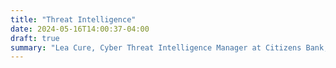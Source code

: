 ```yaml
---
title: "Threat Intelligence"
date: 2024-05-16T14:00:37-04:00
draft: true
summary: "Lea Cure, Cyber Threat Intelligence Manager at Citizens Bank, talks about the importance of threat intelligence for modern enterprises."
---
```


